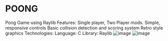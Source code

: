 # POONG
Pong Game using Raylib
Features:
Single player, Two Player mods.
Simple, responsive controls
Basic collision detection and scoring system
Retro style graphics
Technologies:
Language: C
Library: Raylib
![image](https://github.com/user-attachments/assets/fc50217f-bede-41cc-9dd9-d7b21de5831f)
![image](https://github.com/user-attachments/assets/36db3e4b-0bb7-4831-843b-346d994a9002)

